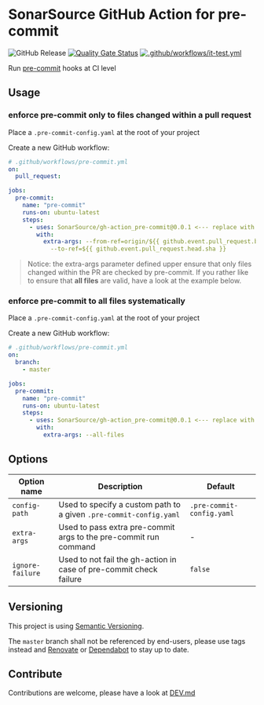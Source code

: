 # SonarSource GitHub Action for pre-commit

![GitHub Release](https://img.shields.io/github/v/release/SonarSource/gh-action_pre-commit)
[![Quality Gate Status](https://sonarcloud.io/api/project_badges/measure?project=SonarSource_gh-action_pre-commit&metric=alert_status)](https://sonarcloud.io/summary/new_code?id=SonarSource_gh-action_pre-commit)
[![.github/workflows/it-test.yml](https://github.com/SonarSource/gh-action_pre-commit/actions/workflows/it-test.yml/badge.svg)](https://github.com/SonarSource/gh-action_pre-commit/actions/workflows/it-test.yml)

Run [pre-commit](https://pre-commit.com/) hooks at CI level

## Usage

### enforce pre-commit only to files changed within a pull request

Place a `.pre-commit-config.yaml` at the root of your project

Create a new GitHub workflow:

```yaml
# .github/workflows/pre-commit.yml
on:
  pull_request:

jobs:
  pre-commit:
    name: "pre-commit"
    runs-on: ubuntu-latest
    steps:
      - uses: SonarSource/gh-action_pre-commit@0.0.1 <--- replace with last tag
        with:
          extra-args: --from-ref=origin/${{ github.event.pull_request.base.ref }} \
            --to-ref=${{ github.event.pull_request.head.sha }}
```

> Notice: the extra-args parameter defined upper ensure that only files changed within the PR are checked by pre-commit.
> If you rather like to ensure that **all files** are valid, have a look at the example below.

### enforce pre-commit to all files systematically

Place a `.pre-commit-config.yaml` at the root of your project

Create a new GitHub workflow:

```yaml
# .github/workflows/pre-commit.yml
on:
  branch:
    - master

jobs:
  pre-commit:
    name: "pre-commit"
    runs-on: ubuntu-latest
    steps:
      - uses: SonarSource/gh-action_pre-commit@0.0.1 <--- replace with last tag
        with:
          extra-args: --all-files
```

## Options

| Option name     | Description                                                        | Default                   |
|-----------------|--------------------------------------------------------------------|---------------------------|
| `config-path`   | Used to specify a custom path to a given `.pre-commit-config.yaml` | `.pre-commit-config.yaml` |
| `extra-args`    | Used to pass extra pre-commit args to the pre-commit run command   | -                         |
| `ignore-failure` | Used to not fail the gh-action in case of pre-commit check failure | `false`                    |

## Versioning

This project is using [Semantic Versioning](https://semver.org/).

The `master` branch shall not be referenced by end-users,
please use tags instead and [Renovate](https://docs.renovatebot.com/) or
[Dependabot](https://docs.github.com/en/code-security/dependabot) to stay up to date.

## Contribute

Contributions are welcome, please have a look at [DEV.md](./DEV.md)
